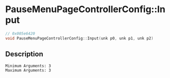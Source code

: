 # PauseMenuPageControllerConfig::Input
```c
// 0x005e6420
void PauseMenuPageControllerConfig::Input(unk p0, unk p1, unk p2)
```
## Description
```
Minimum Arguments: 3
Maximum Arguments: 3
```
